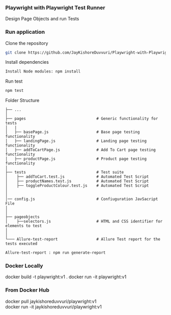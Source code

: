 ### Playwright with Playwright Test Runner 

Design Page Objects and run Tests

### Run application

Clone the repository 
 
```bash
git clone https://github.com/JayKishoreDuvvuri/Playwright-with-Playwright-Test-Runner.git
```

Install dependencies

```bash
Install Node modules: npm install
```

Run test

```bash
npm test
```

Folder Structure
 
    ├── ...
    │
    ├── pages                               # Generic functionality for tests
    │   |
    │   ├── basePage.js                     # Base page testing functionality
    │   ├── landingPage.js                  # Landing page testing functionality
    │   ├── addToCartPage.js                # Add To Cart page testing functionality
    │   ├── productPage.js                  # Product page testing functionality
    │
    ├── tests                               # Test suite
    │    ├── addToCart.test.js              # Automated Test Script     
    │    ├── productNames.test.js           # Automated Test Script
    │    ├── toggleProductColour.test.js    # Automated Test Script
    │
    │
    │── config.js                           # Confiuguration JavSacript File
    │
    │
    ├── pageobjects                       
    │    ├──selectors.js                    # HTML and CSS identifier for elements to test
    │               
    │
    └─── Allure-test-report                 # Allure Test report for the tests executed
                    


```bash
Allure-test-report : npm run generate-report
```

### Docker Locally
docker build -t playwright:v1 .
docker run -it playwright:v1   


### From Docker Hub
docker pull jaykishoreduvvuri/playwright:v1   
docker run -it jaykishoreduvvuri/playwright:v1  